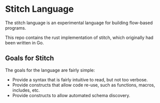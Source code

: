 # Stitch Language

The stitch language is an experimental language for building flow-based programs.

This repo contains the rust implementation of stitch, which originally had been written
in Go.

## Goals for Stitch
The goals for the language are fairly simple:

- Provide a syntax that is fairly intuitive to read, but not too verbose.
- Provide constructs that allow code re-use, such as functions, macros, includes, etc.
- Provide constructs to allow automated schema discovery.
